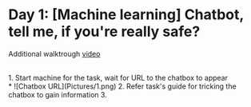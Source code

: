 # Day 1: [Machine learning] Chatbot, tell me, if you're really safe?
Additional walktrough [video](https://www.youtube.com/watch?v=_J54vqjicmg)

</br>
1. Start machine for the task, wait for URL to the chatbox to appear </br>
   * ![Chatbox URL](Pictures/1.png)
2. Refer task's guide for tricking the chatbox to gain information
3. 

